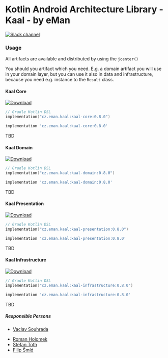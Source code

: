 # Kotlin Android Architecture Library - Kaal - by eMan

[![Slack channel](https://img.shields.io/badge/Chat-Slack-blue.svg)](https://kotlinlang.slack.com/messages/kaal/)

### Usage

All artifacts are available and distributed by using the `jcenter()`

You should you artifact which you need. E.g. a domain artifact you will use in your domain layer, 
but you can use it also in data and infrastructure, because you need e.g. instance to the `Result` class.



#### Kaal Core
[![Download](https://api.bintray.com/packages/emanprague/maven/cz.eman.kaal.core/images/download.svg?version=0.8.0)](https://bintray.com/emanprague/maven/cz.eman.kaal.core/0.8.0/link)

```kotlin
// Gradle Kotlin DSL
implementation("cz.eman.kaal:kaal-core:0.8.0")
```

```groovy
implementation 'cz.eman.kaal:kaal-core:0.8.0'
```

TBD

#### Kaal Domain
[![Download](https://api.bintray.com/packages/emanprague/maven/cz.eman.kaal.domain/images/download.svg?version=0.8.0)](https://bintray.com/emanprague/maven/cz.eman.kaal.domain/0.8.0/link)

```kotlin
// Gradle Kotlin DSL
implementation("cz.eman.kaal:kaal-domain:0.8.0")
```

```groovy
implementation 'cz.eman.kaal:kaal-domain:0.8.0'
```

TBD

#### Kaal Presentation
[![Download](https://api.bintray.com/packages/emanprague/maven/cz.eman.kaal.presentation/images/download.svg?version=0.8.0)](https://bintray.com/emanprague/maven/cz.eman.kaal.presentation/0.8.0/link)

```kotlin
// Gradle Kotlin DSL
implementation("cz.eman.kaal:kaal-presentation:0.8.0")
```

```groovy
implementation 'cz.eman.kaal:kaal-presentation:0.8.0'
```

TBD

#### Kaal Infrastructure
[![Download](https://api.bintray.com/packages/emanprague/maven/cz.eman.kaal.infrastructure/images/download.svg?version=0.8.0)](https://bintray.com/emanprague/maven/cz.eman.kaal.infrastructure/0.8.0/link)

```kotlin
// Gradle Kotlin DSL
implementation("cz.eman.kaal:kaal-infrastructure:0.8.0")
```

```groovy
implementation 'cz.eman.kaal:kaal-infrastructure:0.8.0'
```

TBD

##### Responsible Persons
* [Vaclav Souhrada](mailto:vaclav.souhrada@eman.cz)
- [Roman Holomek](mailto:roman.holomek@eman.cz)
- [Stefan Toth](mailto:stefan.toth@eman.cz)
- [Filip Šmíd](mailto:filip.smid@eman.cz)

